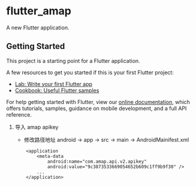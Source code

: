 # flutter_amap

A new Flutter application.

## Getting Started

This project is a starting point for a Flutter application.

A few resources to get you started if this is your first Flutter project:

- [Lab: Write your first Flutter app](https://flutter.dev/docs/get-started/codelab)
- [Cookbook: Useful Flutter samples](https://flutter.dev/docs/cookbook)

For help getting started with Flutter, view our
[online documentation](https://flutter.dev/docs), which offers tutorials,
samples, guidance on mobile development, and a full API reference.

1. 导入 amap apikey

    - 修改路径地址
    android -> app -> src -> main -> AndroidMainifest.xml

    ```android
        <application
            <meta-data
                android:name="com.amap.api.v2.apikey"
                android:value="9c3873533669054652b609c1ff9b9f30" />
            ...
        </application>
    ```